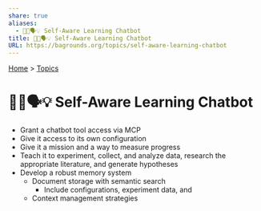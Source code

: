 ```yaml
---
share: true
aliases:
  - 🧠🤖🗣️💡 Self-Aware Learning Chatbot
title: 🧠🤖🗣️💡 Self-Aware Learning Chatbot
URL: https://bagrounds.org/topics/self-aware-learning-chatbot
---
```

[Home](../index.md) > [Topics](./index.md)  
# 🧠🤖🗣️💡 Self-Aware Learning Chatbot  
  
- Grant a chatbot tool access via MCP  
- Give it access to its own configuration   
- Give it a mission and a way to measure progress  
- Teach it to experiment, collect, and analyze data, research the appropriate literature, and generate hypotheses  
- Develop a robust memory system  
    - Document storage with semantic search  
        - Include configurations, experiment data, and   
    - Context management strategies